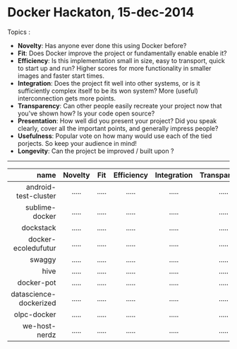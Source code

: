 Docker Hackaton, 15-dec-2014
============================

Topics :

- **Novelty**: Has anyone ever done this using Docker before?
- **Fit**: Does Docker improve the project or fundamentally enable enable it?
- **Efficiency**: Is this implementation small in size, easy to transport, quick to start up and run? Higher scores for more functionality in smaller images and faster start times.
- **Integration**: Does the project fit well into other systems, or is it sufficiently complex itself to be its won system? More (useful) interconnection gets more points.
- **Transparency**: Can other people easily recreate your project now that you've shown how? Is your code open source?
- **Presentation**: How well did you present your project? Did you speak clearly, cover all the important points, and generally impress people?
- **Usefulness**: Popular vote on how many would use each of the tied porjects. So keep your audience in mind!
- **Longevity**: Can the project be improved / built upon ?

---

name                    | Novelty | Fit   | Efficiency | Integration | Transparency | Presentation | Usefulness | Longevity
-----------------------:|:-------:|:-----:|:----------:|:-----------:|:------------:|:------------:|:----------:|:---------:
android-test-cluster    | .....   | ..... | .....      | .....       | .....        | .....        | .....      | .....
sublime-docker          | .....   | ..... | .....      | .....       | .....        | .....        | .....      | .....
dockstack               | .....   | ..... | .....      | .....       | .....        | .....        | .....      | .....
docker-ecoledufutur     | .....   | ..... | .....      | .....       | .....        | .....        | .....      | .....
swaggy                  | .....   | ..... | .....      | .....       | .....        | .....        | .....      | .....
hive                    | .....   | ..... | .....      | .....       | .....        | .....        | .....      | .....
docker-pot              | .....   | ..... | .....      | .....       | .....        | .....        | .....      | .....
datascience-dockerized  | .....   | ..... | .....      | .....       | .....        | .....        | .....      | .....
olpc-docker             | .....   | ..... | .....      | .....       | .....        | .....        | .....      | .....
we-host-nerdz           | .....   | ..... | .....      | .....       | .....        | .....        | .....      | .....
